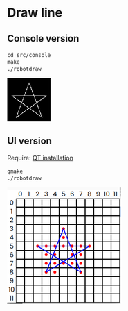 # Draw line

## Console version

    cd src/console
    make
    ./robotdraw

![result.bmp](https://raw.githubusercontent.com/HuoangPro/drawline/refs/heads/main/src/console/result.bmp)

## UI version

Require: [QT installation](https://doc.qt.io/qt-6/qt-online-installation.html)

    qmake
    ./robotdraw

![ui.png](https://raw.githubusercontent.com/HuoangPro/drawline/refs/heads/main/src/ui/ui.png)
